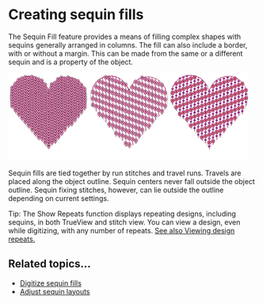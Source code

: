 # Creating sequin fills

The Sequin Fill feature provides a means of filling complex shapes with sequins generally arranged in columns. The fill can also include a border, with or without a margin. This can be made from the same or a different sequin and is a property of the object.

![sequin_advanced00001.png](assets/sequin_advanced00001.png)

Sequin fills are tied together by run stitches and travel runs. Travels are placed along the object outline. Sequin centers never fall outside the object outline. Sequin fixing stitches, however, can lie outside the outline depending on current settings.

Tip: The Show Repeats function displays repeating designs, including sequins, in both TrueView and stitch view. You can view a design, even while digitizing, with any number of repeats. [See also Viewing design repeats.](../../Basics/view/Viewing_design_repeats)

## Related topics...

- [Digitize sequin fills](Digitize_sequin_fills)
- [Adjust sequin layouts](Adjust_sequin_layouts)
